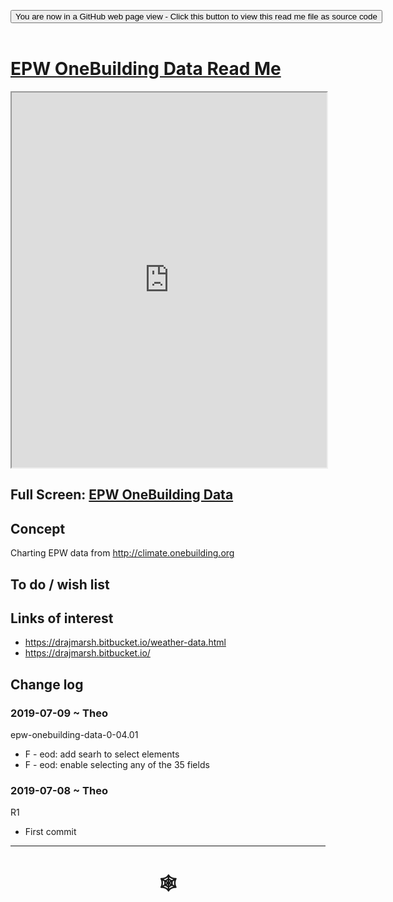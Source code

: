 <span style=display:none; >[You are now in a GitHub source code view - click this link to view Read Me file as a web page](https://www.ladybug.tools/spider/index.html#cookbook/epw-data-onebuilding/README.md "View file as a web page." ) </span>
<div><input type=button class="btn btn-secondary btn-sm" onclick="window.location.href='https://github.com/ladybug-tools/spider/blob/master/cookbook/epw-data-onebuilding/README.md'";
value='You are now in a GitHub web page view - Click this button to view this read me file as source code' ></div>

<br>

# [EPW OneBuilding Data Read Me]( #cookbook/epw-data-onebuilding/README.md )


<iframe src=https://www.ladybug.tools/spider/cookbook/epw-data-onebuilding/index.html width=100% height=600px >Iframes are not viewable in GitHub source code view</iframe>


## Full Screen: [EPW OneBuilding Data ]( https://www.ladybug.tools/spider/cookbook/epw-data-onebuildingindex.html )


## Concept

Charting EPW data from http://climate.onebuilding.org

## To do / wish list


## Links of interest

* https://drajmarsh.bitbucket.io/weather-data.html
* https://drajmarsh.bitbucket.io/

## Change log

### 2019-07-09 ~ Theo

epw-onebuilding-data-0-04.01

* F - eod: add searh to select elements
* F - eod: enable selecting any of the 35 fields

### 2019-07-08 ~ Theo

R1

* First commit

***

# <center title="hello!" ><a href=javascript:window.scrollTo(0,0); style=text-decoration:none; > &#x1f578; </a></center>

